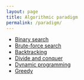 ```yaml
---
layout: page
title: Algorithmic paradigm
permalink: /paradigm/
---
```


* <a href="/paradigm/binary_search/"> Binary search </a>
* <a href="/paradigm/brute_force/"> Brute-force search </a>
* <a href="/paradigm/backtracking/"> Backtracking </a>
* <a href="/paradigm/divide_and_conquer/"> Divide and conquer </a>
* <a href="/paradigm/dynamic_programming/"> Dynamic programming </a>
* <a href="/paradigm/greedy/"> Greedy </a>